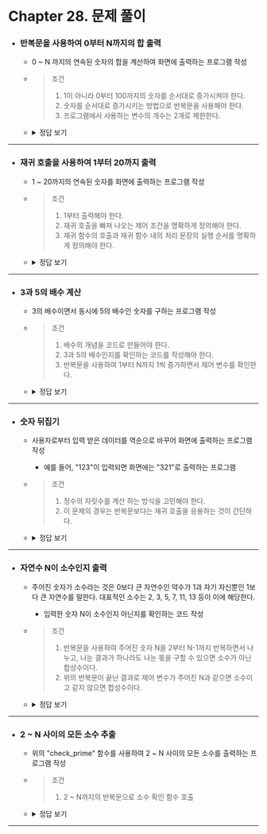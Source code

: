 # Chapter 28. 문제 풀이

+ ### 반복문을 사용하여 0부터 N까지의 합 출력   
  + 0 ~ N 까지의 연속된 숫자의 합을 계산하여 화면에 출력하는 프로그램 작성
  + > 조건
    > 1. 1이 아니라 0부터 100까지의 숫자를 순서대로 증가시켜야 한다.
    > 2. 숫자를 순서대로 증가시키는 방법으로 반복문을 사용해야 한다.
    > 3. 프로그램에서 사용하는 변수의 개수는 2개로 제한한다.

  + <details>
    <summary>정답 보기</summary>
    
    ### 전체 코드
    ```python
    def sum_to_n(num: int):
        i = 0
        sum = 0
        while (i <= num):
            sum += i
            i += 1
        print(sum)
    ```
  </details>

---

+ ### 재귀 호출을 사용하여 1부터 20까지 출력
  + 1 ~ 20까지의 연속된 숫자를 화면에 출력하는 프로그램 작성
  + > 조건
    > 1. 1부터 출력해야 한다.
    > 2. 재귀 호출을 빠져 나오는 제어 조건을 명확하게 정의해야 한다.
    > 3. 재귀 함수의 호출과 재귀 함수 내의 처리 문장의 실행 순서를 명확하게 정의해야 한다.

  + <details>
    <summary>정답 보기</summary>

    ### 전체 코드
    ```python
    def recursion_sum_to_n(num: int):
        if num > 0:
            recursion_sum_to_n(num - 1)
        print(num)
    ```
  </details>

---

+ ### 3과 5의 배수 계산
    + 3의 배수이면서 동시에 5의 배수인 숫자를 구하는 프로그램 작성
    + > 조건
      > 1. 배수의 개념을 코드로 만들어야 한다.
      > 2. 3과 5의 배수인지를 확인하는 코드를 작성해야 한다.
      > 3. 반복문을 사용하여 1부터 N까지 1씩 증가하면서 제어 변수를 확인한다.

    + <details>
      <summary>정답 보기</summary>

      ### 전체 코드
      ```python
      def check_common(n: int):
        i = 1
        while i <= n:
            if (i % 3 == 0) and (i % 5 == 0):
                print(f'{i}')
            i += 1
      ```
  </details>

---

+ ### 숫자 뒤집기
    + 사용자로부터 입력 받은 데이터를 역순으로 바꾸어 화면에 출력하는 프로그램 작성
      + 예를 들어, "123"이 입력되면 화면에는 "321"로 출력하는 프로그램
    + > 조건
      > 1. 정수의 자릿수를 계산 하는 방식을 고민해야 한다.
      > 2. 이 문제의 경우는 반복문보다는 재귀 호출을 응용하는 것이 간단하다.

    + <details>
      <summary>정답 보기</summary>

      ### 전체 코드
      ```python
      def solve(n: int):
        if n == 0:
            return 0
        print(n % 10)
        solve(n / 10)
      ```
  </details>

---

+ ### 자연수 N이 소수인지 출력
    + 주어진 숫자가 소수라는 것은 0보다 큰 자연수인 약수가 1과 자기 자신뿐인 1보다 큰 자연수를 말한다.
    대표적인 소수는 2, 3, 5, 7, 11, 13 등이 이에 해당한다. 
      + 입력한 숫자 N이 소수인지 아닌지를 확인하는 코드 작성
    + > 조건
      > 1. 반복문을 사용하여 주어진 숫자 N을 2부터 N-1까지 반복하면서 나누고, 나눈 결과가 하나라도 나눈 몫을 구할 수 있으면 소수가 아닌 합성수이다.
      > 2. 위의 반복문이 끝난 결과로 제어 변수가 주어진 N과 같으면 소수이고 같지 않으면 합성수이다.

    + <details>
      <summary>정답 보기</summary>

      ### 전체 코드
      ```python
      def check_prime(n):
        i = 2
        while i < n:
            if n % i == 0:
                break
            i += 1
        if i == n:
            print(f'{n} : 소수')
        else:
            print(f'{n} : 합성수')
      ```
  </details>

---

+ ### 2 ~ N 사이의 모든 소수 추출
    + 위의 "check_prime" 함수를 사용하여 2 ~ N 사이의 모든 소수를 출력하는 프로그램 작성
    + > 조건
      > 1. 2 ~ N까지의 반복문으로 소수 확인 함수 호출

    + <details>
      <summary>정답 보기</summary>

      ### 전체 코드
      ```python
      i = 2
      while i <= N:
        check_prime(i)
        i += 1
      ```
  </details>

---
